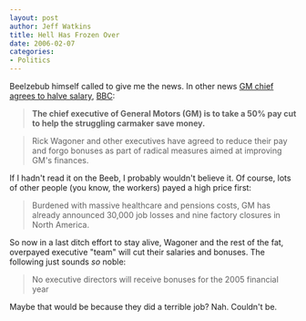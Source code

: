 ```yaml
--- 
layout: post
author: Jeff Watkins
title: Hell Has Frozen Over
date: 2006-02-07
categories: 
- Politics
---
```


Beelzebub himself called to give me the news. In other news [GM chief agrees to halve salary](http://news.bbc.co.uk/2/hi/business/4689798.stm), [BBC](http://news.bbc.co.uk):

>**The chief executive of General Motors (GM) is to take a 50% pay cut to help the struggling carmaker save money.**

>Rick Wagoner and other executives have agreed to reduce their pay and forgo bonuses as part of radical measures aimed at improving GM's finances.

If I hadn't read it on the Beeb, I probably wouldn't believe it. Of course, lots of other people (you know, the workers) payed a high price first:

>Burdened with massive healthcare and pensions costs, GM has already announced 30,000 job losses and nine factory closures in North America.

So now in a last ditch effort to stay alive, Wagoner and the rest of the fat, overpayed executive "team" will cut their salaries and bonuses. The following just sounds *so* noble:

>No executive directors will receive bonuses for the 2005 financial year

Maybe that would be because they did a terrible job? Nah. Couldn't be.
